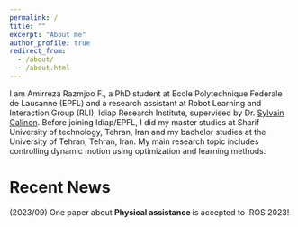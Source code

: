 ```yaml
---
permalink: /
title: ""
excerpt: "About me"
author_profile: true
redirect_from:
  - /about/
  - /about.html
---
```

I am Amirreza Razmjoo F., a PhD student at Ecole Polytechnique Federale de Lausanne (EPFL) and a research assistant at Robot Learning and Interaction Group (RLI), Idiap Research Institute, supervised by Dr. [Sylvain Calinon](https://calinon.ch/). Before joining Idiap/EPFL, I did my master studies at Sharif University of technology, Tehran, Iran and my bachelor studies at the University of Tehran, Tehran, Iran. My main research topic includes controlling dynamic motion using optimization and learning methods.

Recent News
======
<p>(2023/09) One paper about <strong> Physical assistance </strong> is accepted to IROS 2023!</p>